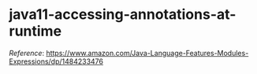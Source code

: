 # java11-accessing-annotations-at-runtime
_Reference_: https://www.amazon.com/Java-Language-Features-Modules-Expressions/dp/1484233476